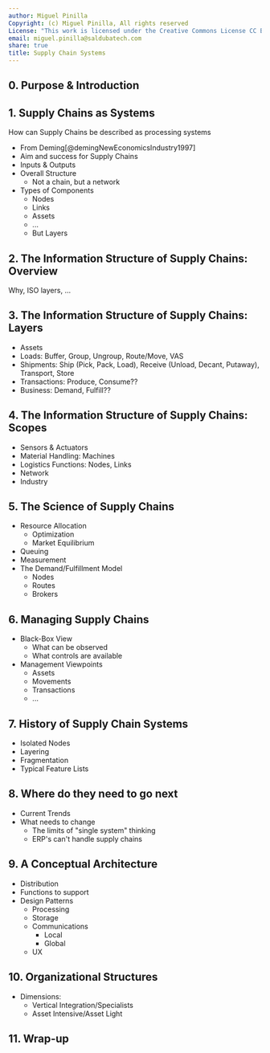 ```yaml
---
author: Miguel Pinilla
Copyright: (c) Miguel Pinilla, All rights reserved
License: "This work is licensed under the Creative Commons License CC BY-NC-SA 4.0: https://creativecommons.org/licenses/by-nc-sa/4.0/"
email: miguel.pinilla@saldubatech.com
share: true
title: Supply Chain Systems
---
```


## 0. Purpose & Introduction

## 1. Supply Chains as Systems

How can Supply Chains be described as processing systems

- From Deming[@demingNewEconomicsIndustry1997]
- Aim and success for Supply Chains
- Inputs & Outputs
- Overall Structure
  - Not a chain, but a network
- Types of Components
  - Nodes
  - Links
  - Assets
  - ...
  - But Layers

## 2. The Information Structure of Supply Chains: Overview

Why, ISO layers, ...

## 3. The Information Structure of Supply Chains: Layers

- Assets
- Loads: Buffer, Group, Ungroup, Route/Move, VAS
- Shipments: Ship (Pick, Pack, Load), Receive (Unload, Decant, Putaway), Transport, Store
- Transactions: Produce, Consume??
- Business: Demand, Fulfill??

## 4. The Information Structure of Supply Chains: Scopes

- Sensors & Actuators
- Material Handling: Machines
- Logistics Functions: Nodes, Links
- Network
- Industry

## 5. The Science of Supply Chains

- Resource Allocation
  - Optimization
  - Market Equilibrium
- Queuing
- Measurement
- The Demand/Fulfillment Model
  - Nodes
  - Routes
  - Brokers

## 6. Managing Supply Chains

- Black-Box View
  - What can be observed
  - What controls are available
- Management Viewpoints
  - Assets
  - Movements
  - Transactions
  - ...

## 7. History of Supply Chain Systems

- Isolated Nodes
- Layering
- Fragmentation
- Typical Feature Lists

## 8. Where do they need to go next

- Current Trends
- What needs to change
  - The limits of "single system" thinking
  - ERP's can't handle supply chains

## 9. A Conceptual Architecture

- Distribution
- Functions to support
- Design Patterns
  - Processing
  - Storage
  - Communications
    - Local
    - Global
  - UX

## 10. Organizational Structures

- Dimensions:
  - Vertical Integration/Specialists
  - Asset Intensive/Asset Light

## 11. Wrap-up
